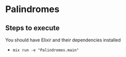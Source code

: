 # Palindromes

## Steps to execute
 You should have Elixir and their dependencies installed

 - `mix run -e "Palindromes.main"`